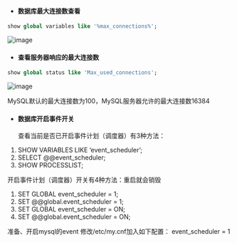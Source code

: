 - #### 数据库最大连接数查看

```sql
show global variables like '%max_connections%';

```
![image](https://user-images.githubusercontent.com/7269690/41818905-0f47ca2e-77ea-11e8-9424-3f7182f80f59.png)


- #### 查看服务器响应的最大连接数
```sql
show global status like 'Max_used_connections';
```
![image](https://user-images.githubusercontent.com/7269690/41818936-b06eb9e4-77ea-11e8-94a4-83568d03c8d5.png)

MySQL默认的最大连接数为100，MySQL服务器允许的最大连接数16384

- #### 数据库开启事件开关

  查看当前是否已开启事件计划（调度器）有3种方法： 
1) SHOW VARIABLES LIKE ‘event_scheduler’; 
2) SELECT @@event_scheduler; 
3) SHOW PROCESSLIST;


  开启事件计划（调度器）开关有4种方法：重启就会销毁 
1) SET GLOBAL event_scheduler = 1; 
2) SET @@global.event_scheduler = 1; 
3) SET GLOBAL event_scheduler = ON; 
4) SET @@global.event_scheduler = ON;


  准备、开启mysql的event
修改/etc/my.cnf加入如下配置：
event_scheduler = 1
